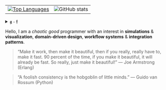 
|||
|--|--|
|[![Top Languages](https://github-readme-stats.vercel.app/api/top-langs/?username=groundf&langs_count=10&layout=compact&hide=html,css,jupyter%20notebook,batchfile,shell,smarty,dockerfile)](https://github.com/groundf/github-readme-stats) | ![GitHub stats](https://github-readme-stats.vercel.app/api?username=groundf&show_icons=true&theme=radical)|
 
<details>
  <summary>𝖌 ∘ 𝖋</summary>

  The 𝖌 ∘ 𝖋 is read as "g of f", "g after f", "g circle f", "g round f", "g about f", "g composed with f", "g following f", "f then g", or "g on f".
</details>

Hello, I am a _chaotic good_ programmer with an interest in  __simulations__ & __visualization__, __domain-driven design__, __workflow systems__ & __integration patterns__.

> “Make it work, then make it beautiful, then if you really, really have to, make it fast. 90 percent of the time, if you make it beautiful, it will already be fast. So really, just make it beautiful!” — Joe Armstrong (Erlang)

> “A foolish consistency is the hobgoblin of little minds.” —  Guido van Rossum (Python)
